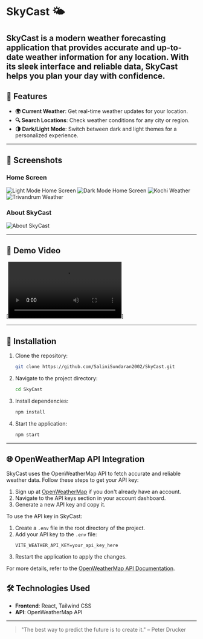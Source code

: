 # SkyCast 🌤️
SkyCast is a modern weather forecasting application that provides accurate and up-to-date weather information for any location. With its sleek interface and reliable data, SkyCast helps you plan your day with confidence.
---

## 🌟 Features

- **🌍 Current Weather**: Get real-time weather updates for your location.
- **🔍 Search Locations**: Check weather conditions for any city or region.
- **🌗 Dark/Light Mode**: Switch between dark and light themes for a personalized experience.

---

## 📸 Screenshots

### Home Screen
![Light Mode Home Screen](screenshots/light.png)
![Dark Mode Home Screen](screenshots/dark.png)
![Kochi Weather](screenshots/kochi.png)
![Trivandrum Weather](screenshots/tvm.png)

### About SkyCast
![About SkyCast](screenshots/about.png)

---

## 🎥 Demo Video

[![SkyCast Demo](screenshots/Screenrecord.webm)]

---

## 🚀 Installation

1. Clone the repository:
    ```bash
    git clone https://github.com/SaliniSundaran2002/SkyCast.git
    ```
2. Navigate to the project directory:
    ```bash
    cd SkyCast
    ```
3. Install dependencies:
    ```bash
    npm install
    ```
4. Start the application:
    ```bash
    npm start
    ```

---

## 🌐 OpenWeatherMap API Integration

SkyCast uses the OpenWeatherMap API to fetch accurate and reliable weather data. Follow these steps to get your API key:

1. Sign up at [OpenWeatherMap](https://openweathermap.org/) if you don't already have an account.
2. Navigate to the API keys section in your account dashboard.
3. Generate a new API key and copy it.

To use the API key in SkyCast:

1. Create a `.env` file in the root directory of the project.
2. Add your API key to the `.env` file:
    ```env
    VITE_WEATHER_API_KEY=your_api_key_here
    ```
3. Restart the application to apply the changes.

For more details, refer to the [OpenWeatherMap API Documentation](https://openweathermap.org/api).

## 🛠️ Technologies Used

- **Frontend**: React, Tailwind CSS
- **API**: OpenWeatherMap API

---

> "The best way to predict the future is to create it." – Peter Drucker
